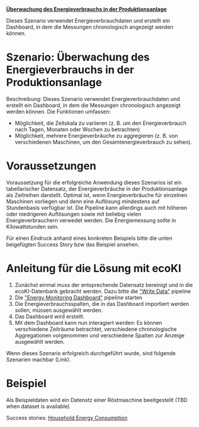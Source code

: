 <b><u>Überwachung des Energieverbrauchs in der Produktionsanlage</u></b>

Dieses Szenario verwendet Energieverbrauchdaten und erstellt ein Dashboard, in dem die Messungen chronologisch angezeigt werden können. 

###### <!-- This is the separator for the contents, above is displayed in popup and below in the details page  -->

# Szenario: Überwachung des Energieverbrauchs in der Produktionsanlage

Beschreibung:
Dieses Szenario verwendet Energieverbrauchdaten und erstellt ein Dashboard, in dem die Messungen chronologisch angezeigt werden können. 
Die Funktionen umfassen: 
* Möglichkeit, die Zeitskala zu variieren (z. B. um den Energieverbrauch nach Tagen, Monaten oder Wochen zu betrachten)
* Möglichkeit, mehrere Energieverbräuche zu aggregieren (z. B. von verschiedenen Maschinen, um den Gesamtenergieverbrauch zu sehen).

# Voraussetzungen

Voraussetzung für die erfolgreiche Anwendung dieses Szenarios ist ein tabellarischer Datensatz, der Energieverbräuche in der Produktionsanlage als Zeitreihen darstellt. Optimal ist, wenn Energieverbräuche für einzelnen Maschinen vorliegen und denn eine Auflösung  mindestens auf Stundenbasis verfügbar ist. Die Pipeline kann allerdings auch mit höheren oder niedrigeren Auflösungen sowie mit beliebig vielen Energieverbrauchern verwedet werden. Die Energiemessung sollte in Kilowattstunden sein.

Für einen Eindruck anhand eines konkreten Beispiels bitte die unten beigefügten Success Story bzw das Beispiel ansehen.

# Anleitung für die Lösung mit ecoKI

1. Zunächst einmal muss der entsprechende Datensatz bereinigt und in die ecoKI-Datenbank gebracht werden. Dazu bitte die ["Write Data"](http://localhost:20000/active/building_blocks_overview/Store_Data) pipeline
2. Die ["Energy Monitoring Dashboard"](http://localhost:20000/active/building_blocks_overview/Monitor_Energy_Consumption) pipeline starten
3. Die Energieverbrauchsspalten, die in das Dashboard importiert werden sollen, müssen ausgewählt werden.
4. Das Dashboard wird erstellt. 
5. Mit dem Dashboard kann nun interagiert werden: Es können verschiedene Zeiträume betrachtet, verschiedene chronologische Aggregationen vorgenommen und verschiedene Spalten zur Anzeige ausgewählt werden.

Wenn dieses Szenario erfolgreich durchgeführt wurde, sind folgende Szenarien machbar (Link).

# Beispiel

Als Beispieldaten wird ein Datenstz einer Röstmaschine beeitgestellt (TBD when dataset is available)

Success stories:
<a href="http://localhost:20000/active/building_blocks_overview/Household Energy Consumption/">Household Energy Consumption</a>
